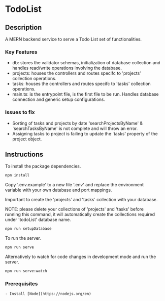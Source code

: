 # TodoList

## Description
A MERN backend service to serve a Todo List set of functionalities.

### Key Features
- db: stores the validator schemas, initialization of database collection and handles read/write operations involving the database.
- projects: houses the controllers and routes specifc to 'projects' collection operations.
- tasks: houses the controllers and routes specifc to 'tasks' collection operations.
- main.ts: is the entrypoint file, is the first file to be run. Handles database connection and generic setup configurations.

### Issues to fix
- Sorting of tasks and projects by date 'searchProjectsByName' & 'searchTasksByName' is not complete and will throw an error.
- Assigning tasks to project is failing to update the 'tasks' property of the project object.

## Instructions

To install the package dependencies.
```bash
npm install
```

Copy '.env.example' to a new file '.env' and replace the environment variable with your own database and port mappings.


Important to create the 'projects' and 'tasks' collection with your database. 

NOTE: please delete your collections of 'projects' and 'tasks' before running this command, it will automatically create the collections required under 'todoList' database name.
```bash
npm run setupDatabase
```

To run the server.
```bash
npm run serve
```

Alternatively to watch for code changes in development mode and run the server.
```bash
npm run serve:watch
```

### Prerequisites
    - Install [Node](https://nodejs.org/en)


